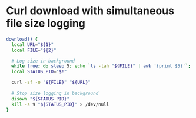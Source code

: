# Curl download with simultaneous file size logging

```bash
download() {
  local URL="${1}"
  local FILE="${2}"

  # Log size in background
  while true; do sleep 5; echo `ls -lah "${FILE}" | awk '{print $5}'`; done &
  local STATUS_PID="$!"

  curl -sf -o "${FILE}" "${URL}"
  
  # Stop size logging in background
  disown "${STATUS_PID}"
  kill -s 9 "${STATUS_PID}" > /dev/null
}
```
